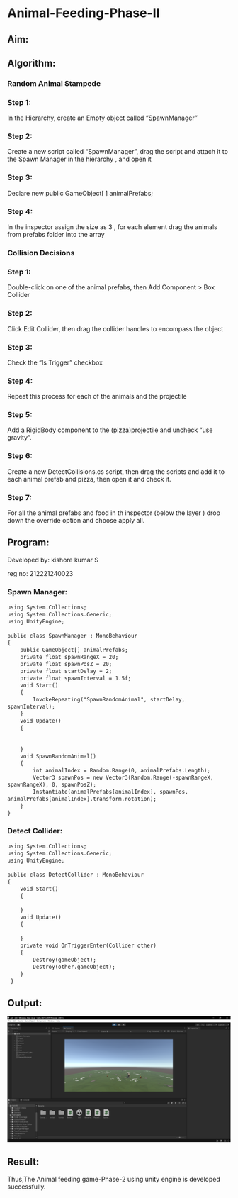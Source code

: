 # Animal-Feeding-Phase-II

## Aim:

## Algorithm:
### Random Animal Stampede
### Step 1:
 In the Hierarchy, create an Empty object called “SpawnManager”
### Step 2:
 Create a new script called “SpawnManager”, drag the script and attach it to the Spawn Manager in the hierarchy , and open it
### Step 3:
 Declare new public GameObject[ ] animalPrefabs;
### Step 4:
 In the inspector assign the size as 3 , for each element drag the animals from prefabs folder into the array

### Collision Decisions
### Step 1: 
Double-click on one of the animal prefabs, then Add Component > Box Collider
### Step 2:
 Click Edit Collider, then drag the collider handles to encompass the object
### Step 3: 
Check the “Is Trigger” checkbox
### Step 4:
 Repeat this process for each of the animals and the projectile
### Step 5: 
Add a RigidBody component to the (pizza)projectile and uncheck “use gravity”.
### Step 6: 
Create a new DetectCollisions.cs script, then drag the scripts and add it to each animal prefab and pizza, then open it and check it.
### Step 7:
 For all the animal prefabs and food in th inspector (below the  layer ) drop down the override option and choose apply all.

## Program:
Developed by: kishore kumar S

reg no: 212221240023


### Spawn Manager: 
``` 
using System.Collections;
using System.Collections.Generic;
using UnityEngine;

public class SpawnManager : MonoBehaviour
{
    public GameObject[] animalPrefabs;
    private float spawnRangeX = 20;
    private float spawnPosZ = 20;
    private float startDelay = 2;
    private float spawnInterval = 1.5f;
    void Start()
    {
        InvokeRepeating("SpawnRandomAnimal", startDelay, spawnInterval);
    }
    void Update()
    {


    }
    void SpawnRandomAnimal()
    {
        int animalIndex = Random.Range(0, animalPrefabs.Length);
        Vector3 spawnPos = new Vector3(Random.Range(-spawnRangeX, spawnRangeX), 0, spawnPosZ);
        Instantiate(animalPrefabs[animalIndex], spawnPos, animalPrefabs[animalIndex].transform.rotation);
    }
}
```
### Detect Collider:
```
using System.Collections;
using System.Collections.Generic;
using UnityEngine;

public class DetectCollider : MonoBehaviour
{
    void Start()
    {
        
    }
    void Update()
    {
        
    }
    private void OnTriggerEnter(Collider other)
    {
        Destroy(gameObject);
        Destroy(other.gameObject);
    }
 }
```

## Output:
![](p2.png)
## Result:

Thus,The Animal feeding game-Phase-2 using unity engine is developed successfully.